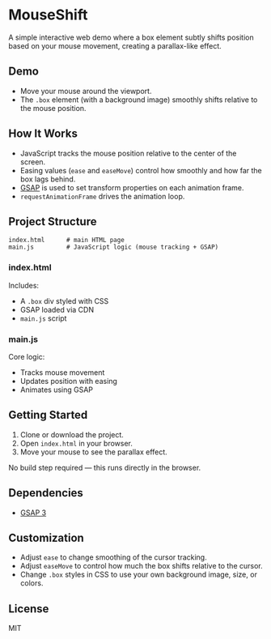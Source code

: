 # MouseShift

A simple interactive web demo where a box element subtly shifts position based on your mouse movement, creating a parallax-like effect.

## Demo
- Move your mouse around the viewport.
- The `.box` element (with a background image) smoothly shifts relative to the mouse position.

## How It Works
- JavaScript tracks the mouse position relative to the center of the screen.
- Easing values (`ease` and `easeMove`) control how smoothly and how far the box lags behind.
- [GSAP](https://greensock.com/gsap/) is used to set transform properties on each animation frame.
- `requestAnimationFrame` drives the animation loop.

## Project Structure
```
index.html      # main HTML page
main.js         # JavaScript logic (mouse tracking + GSAP)
```

### index.html
Includes:
- A `.box` div styled with CSS
- GSAP loaded via CDN
- `main.js` script

### main.js
Core logic:
- Tracks mouse movement
- Updates position with easing
- Animates using GSAP

## Getting Started

1. Clone or download the project.
2. Open `index.html` in your browser.
3. Move your mouse to see the parallax effect.

No build step required — this runs directly in the browser.

## Dependencies
- [GSAP 3](https://cdnjs.cloudflare.com/ajax/libs/gsap/3.7.0/gsap.min.js)

## Customization
- Adjust `ease` to change smoothing of the cursor tracking.
- Adjust `easeMove` to control how much the box shifts relative to the cursor.
- Change `.box` styles in CSS to use your own background image, size, or colors.

## License
MIT
